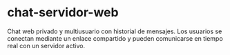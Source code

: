 # chat-servidor-web
Chat web privado y multiusuario con historial de mensajes. Los usuarios se conectan mediante un enlace compartido y pueden comunicarse en tiempo real con un servidor activo.

